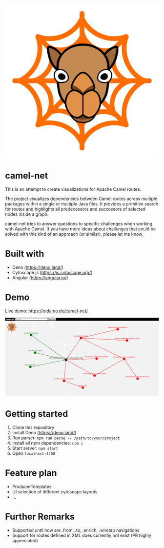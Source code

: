 ![alt text](src/assets/logo.png "Title")
# camel-net

This is an attempt to create visualizations for Apache Camel routes.

The project visualizes dependencies between Camel routes across multiple packages within a single or multiple Java files. 
It provides a primitive search for routes and highlights all predecessors and successors of selected nodes inside a graph.

camel-net tries to answer questions to specific challenges when working with Apache Camel. If you have more ideas about challenges that could be solved with this kind of an approach (or similar), please let me know.

# Built with

* Deno (https://deno.land/)
* Cytoscape.js (https://js.cytoscape.org/)
* Angular (https://angular.io/)

# Demo

Live demo: https://oidamo.de/camel-net/

![alt text](demo.png "camel-net screenshot")

# Getting started

1. Clone this repository
2. Install Deno (https://deno.land/)
3. Run parser: `npm run parse -- /path/to/your/project`
4. Install all npm dependencies: `npm i`
5. Start server: `npm start`
6. Open `localhost:4200`

# Feature plan

* ProducerTemplates
* UI selection of different cytoscape layouts
* ...


# Further Remarks

* Supported until now are .from, .to, .enrich, .wiretap navigations
* Support for routes defined in XML does currently not exist (PR highly appreciated)
